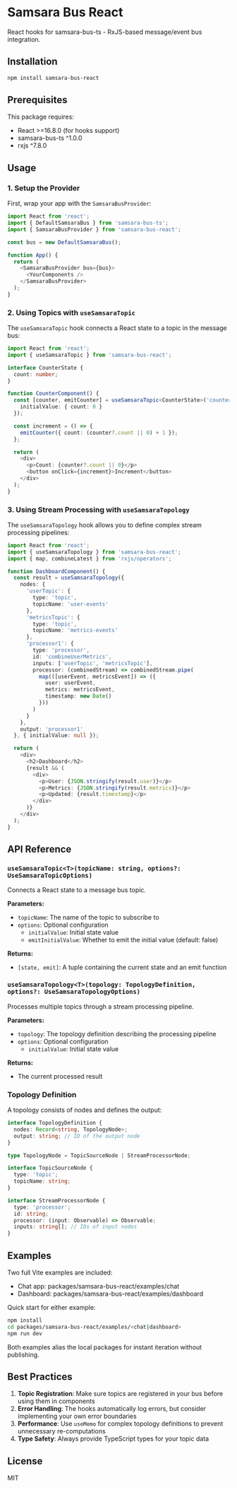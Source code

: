 # Samsara Bus React

React hooks for samsara-bus-ts - RxJS-based message/event bus integration.

## Installation

```bash
npm install samsara-bus-react
```

## Prerequisites

This package requires:
- React >=16.8.0 (for hooks support)
- samsara-bus-ts ^1.0.0
- rxjs ^7.8.0

## Usage

### 1. Setup the Provider

First, wrap your app with the `SamsaraBusProvider`:

```typescript
import React from 'react';
import { DefaultSamsaraBus } from 'samsara-bus-ts';
import { SamsaraBusProvider } from 'samsara-bus-react';

const bus = new DefaultSamsaraBus();

function App() {
  return (
    <SamsaraBusProvider bus={bus}>
      <YourComponents />
    </SamsaraBusProvider>
  );
}
```

### 2. Using Topics with `useSamsaraTopic`

The `useSamsaraTopic` hook connects a React state to a topic in the message bus:

```typescript
import React from 'react';
import { useSamsaraTopic } from 'samsara-bus-react';

interface CounterState {
  count: number;
}

function CounterComponent() {
  const [counter, emitCounter] = useSamsaraTopic<CounterState>('counter-topic', {
    initialValue: { count: 0 }
  });

  const increment = () => {
    emitCounter({ count: (counter?.count || 0) + 1 });
  };

  return (
    <div>
      <p>Count: {counter?.count || 0}</p>
      <button onClick={increment}>Increment</button>
    </div>
  );
}
```

### 3. Using Stream Processing with `useSamsaraTopology`

The `useSamsaraTopology` hook allows you to define complex stream processing pipelines:

```typescript
import React from 'react';
import { useSamsaraTopology } from 'samsara-bus-react';
import { map, combineLatest } from 'rxjs/operators';

function DashboardComponent() {
  const result = useSamsaraTopology({
    nodes: {
      'userTopic': {
        type: 'topic',
        topicName: 'user-events'
      },
      'metricsTopic': {
        type: 'topic', 
        topicName: 'metrics-events'
      },
      'processor1': {
        type: 'processor',
        id: 'combineUserMetrics',
        inputs: ['userTopic', 'metricsTopic'],
        processor: (combinedStream) => combinedStream.pipe(
          map(([userEvent, metricsEvent]) => ({
            user: userEvent,
            metrics: metricsEvent,
            timestamp: new Date()
          }))
        )
      }
    },
    output: 'processor1'
  }, { initialValue: null });

  return (
    <div>
      <h2>Dashboard</h2>
      {result && (
        <div>
          <p>User: {JSON.stringify(result.user)}</p>
          <p>Metrics: {JSON.stringify(result.metrics)}</p>
          <p>Updated: {result.timestamp}</p>
        </div>
      )}
    </div>
  );
}
```

## API Reference

### `useSamsaraTopic<T>(topicName: string, options?: UseSamsaraTopicOptions)`

Connects a React state to a message bus topic.

**Parameters:**
- `topicName`: The name of the topic to subscribe to
- `options`: Optional configuration
  - `initialValue`: Initial state value
  - `emitInitialValue`: Whether to emit the initial value (default: false)

**Returns:**
- `[state, emit]`: A tuple containing the current state and an emit function

### `useSamsaraTopology<T>(topology: TopologyDefinition, options?: UseSamsaraTopologyOptions)`

Processes multiple topics through a stream processing pipeline.

**Parameters:**
- `topology`: The topology definition describing the processing pipeline
- `options`: Optional configuration
  - `initialValue`: Initial state value

**Returns:**
- The current processed result

### Topology Definition

A topology consists of nodes and defines the output:

```typescript
interface TopologyDefinition {
  nodes: Record<string, TopologyNode>;
  output: string; // ID of the output node
}

type TopologyNode = TopicSourceNode | StreamProcessorNode;

interface TopicSourceNode {
  type: 'topic';
  topicName: string;
}

interface StreamProcessorNode {
  type: 'processor';
  id: string;
  processor: (input: Observable) => Observable;
  inputs: string[]; // IDs of input nodes
}
```

## Examples

Two full Vite examples are included:

- Chat app: packages/samsara-bus-react/examples/chat
- Dashboard: packages/samsara-bus-react/examples/dashboard

Quick start for either example:

```bash
npm install
cd packages/samsara-bus-react/examples/<chat|dashboard>
npm run dev
```

Both examples alias the local packages for instant iteration without publishing.

## Best Practices

1. **Topic Registration**: Make sure topics are registered in your bus before using them in components
2. **Error Handling**: The hooks automatically log errors, but consider implementing your own error boundaries
3. **Performance**: Use `useMemo` for complex topology definitions to prevent unnecessary re-computations
4. **Type Safety**: Always provide TypeScript types for your topic data

## License

MIT
